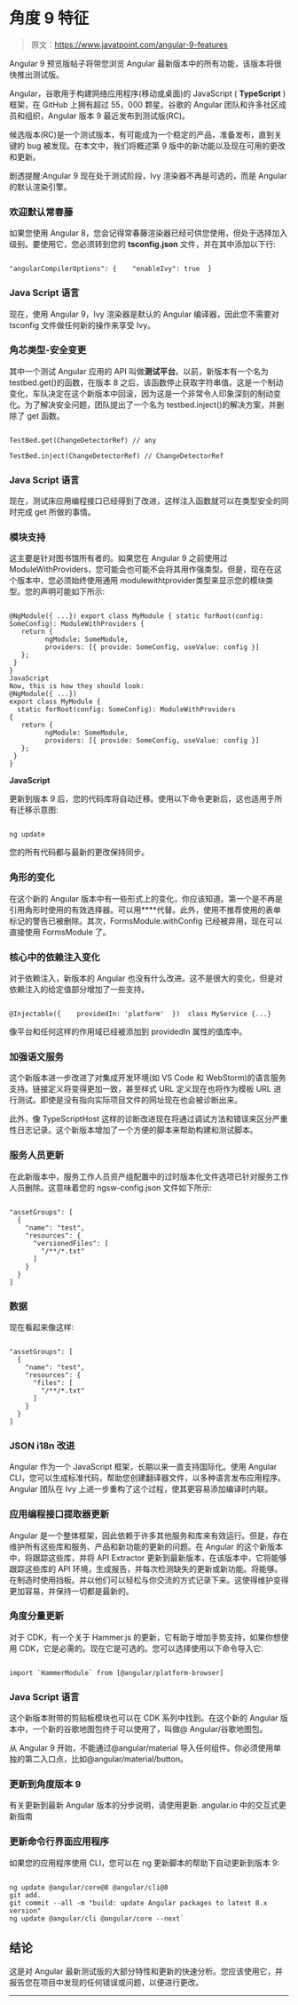 # 角度 9 特征

> 原文：<https://www.javatpoint.com/angular-9-features>

Angular 9 预览版帖子将带您浏览 Angular 最新版本中的所有功能，该版本将很快推出测试版。

Angular，谷歌用于构建网络应用程序(移动或桌面)的 JavaScript ( **TypeScript** )框架，在 GitHub 上拥有超过 55，000 颗星。谷歌的 Angular 团队和许多社区成员和组织，Angular 版本 9 最近发布到测试版(RC)。

候选版本(RC)是一个测试版本，有可能成为一个稳定的产品，准备发布，直到关键的 bug 被发现。在本文中，我们将概述第 9 版中的新功能以及现在可用的更改和更新。

剧透提醒:Angular 9 现在处于测试阶段，Ivy 渲染器不再是可选的，而是 Angular 的默认渲染引擎。

### 欢迎默认常春藤

如果您使用 Angular 8，您会记得常春藤渲染器已经可供您使用，但处于选择加入级别。要使用它，您必须转到您的 **tsconfig.json** 文件，并在其中添加以下行:

```

"angularCompilerOptions": {    "enableIvy": true  }

```

### Java Script 语言

现在，使用 Angular 9，Ivy 渲染器是默认的 Angular 编译器，因此您不需要对 tsconfig 文件做任何新的操作来享受 Ivy。

### 角芯类型-安全变更

其中一个测试 Angular 应用的 API 叫做**测试平台**。以前，新版本有一个名为 testbed.get()的函数，在版本 8 之后，该函数停止获取字符串值。这是一个制动变化，车队决定在这个新版本中回滚，因为这是一个非常令人印象深刻的制动变化。为了解决安全问题，团队提出了一个名为 testbed.inject()的解决方案，并删除了 get 函数。

```

TestBed.get(ChangeDetectorRef) // any

TestBed.inject(ChangeDetectorRef) // ChangeDetectorRef

```

### Java Script 语言

现在，测试床应用编程接口已经得到了改进，这样注入函数就可以在类型安全的同时完成 get 所做的事情。

### 模块支持

这主要是针对图书馆所有者的。如果您在 Angular 9 之前使用过 ModuleWithProviders，您可能会也可能不会将其用作强类型。但是，现在在这个版本中，您必须始终使用通用 modulewithtprovider<t>类型来显示您的模块类型。您的声明可能如下所示:</t>

```

@NgModule({ ...}) export class MyModule { static forRoot(config: SomeConfig): ModuleWithProviders {  
   return {  
         ngModule: SomeModule,  
         providers: [{ provide: SomeConfig, useValue: config }]  
   };  
 }  
}
JavaScript
Now, this is how they should look:
@NgModule({ ...})  
export class MyModule {  
  static forRoot(config: SomeConfig): ModuleWithProviders  
{  
   return {  
         ngModule: SomeModule,  
         providers: [{ provide: SomeConfig, useValue: config }]  
   };  
 }  
}

```

**JavaScript**

更新到版本 9 后，您的代码库将自动迁移。使用以下命令更新后，这也适用于所有迁移示意图:

```

ng update

```

您的所有代码都与最新的更改保持同步。

### 角形的变化

在这个新的 Angular 版本中有一些形式上的变化，你应该知道。第一个是不再是引用角形时使用的有效选择器。可以用**<ng-form></ng-form>**代替。此外，使用不推荐使用的表单标记的警告已被删除。其次，FormsModule.withConfig 已经被弃用，现在可以直接使用 FormsModule 了。

### 核心中的依赖注入变化

对于依赖注入，新版本的 Angular 也没有什么改进。这不是很大的变化，但是对依赖注入的给定值部分增加了一些支持。

```

@Injectable({    providedIn: 'platform'  })  class MyService {...}

```

像平台和任何这样的作用域已经被添加到 providedIn 属性的值库中。

### 加强语文服务

这个新版本进一步改进了对集成开发环境(如 VS Code 和 WebStorm)的语言服务支持。链接定义将变得更加一致，甚至样式 URL 定义现在也将作为模板 URL 进行测试。即使是没有指向实际项目文件的网址现在也会被诊断出来。

此外，像 TypeScriptHost 这样的诊断改进现在将通过调试方法和错误来区分严重性日志记录。这个新版本增加了一个方便的脚本来帮助构建和测试脚本。

### 服务人员更新

在此新版本中，服务工作人员资产组配置中的过时版本化文件选项已针对服务工作人员删除。这意味着您的 ngsw-config.json 文件如下所示:

```

"assetGroups": [  
  {  
    "name": "test",  
    "resources": {  
      "versionedFiles": [  
        "/**/*.txt"  
      ]  
    }  
  }  
]

```

### 数据

现在看起来像这样:

```

"assetGroups": [  
  {  
    "name": "test",  
    "resources": {  
      "files": [  
        "/**/*.txt"  
      ]  
    }  
  }  
]

```

### JSON i18n 改进

Angular 作为一个 JavaScript 框架，长期以来一直支持国际化。使用 Angular CLI，您可以生成标准代码，帮助您创建翻译器文件，以多种语言发布应用程序。Angular 团队在 Ivy 上进一步重构了这个过程，使其更容易添加编译时内联。

### 应用编程接口提取器更新

Angular 是一个整体框架，因此依赖于许多其他服务和库来有效运行。但是，存在维护所有这些库和服务、产品和新功能的更新的问题。在 Angular 的这个新版本中，将跟踪这些库，并将 API Extractor 更新到最新版本，在该版本中，它将能够跟踪这些库的 API 环境，生成报告，并每次检测缺失的更新或新功能。将能够。在制造时使用挡板。并以他们可以轻松与你交流的方式记录下来。这使得维护变得更加容易，并保持一切都是最新的。

### 角度分量更新

对于 CDK，有一个关于 Hammer.js 的更新，它有助于增加手势支持，如果你想使用 CDK，它是必需的。现在它是可选的。您可以选择使用以下命令导入它:

```

import `HammerModule` from [@angular/platform-browser]

```

### Java Script 语言

这个新版本附带的剪贴板模块也可以在 CDK 系列中找到。在这个新的 Angular 版本中，一个新的谷歌地图包终于可以使用了，叫做@ Angular/谷歌地图包。

从 Angular 9 开始，不能通过@angular/material 导入任何组件。你必须使用单独的第二入口点，比如@angular/material/button。

### 更新到角度版本 9

有关更新到最新 Angular 版本的分步说明，请使用更新. angular.io 中的交互式更新指南

### 更新命令行界面应用程序

如果您的应用程序使用 CLI，您可以在 ng 更新脚本的帮助下自动更新到版本 9:

```

ng update @angular/core@8 @angular/cli@8  
git add.  
git commit --all -m "build: update Angular packages to latest 8.x version"  
ng update @angular/cli @angular/core --next`

```

## 结论

这是对 Angular 最新测试版的大部分特性和更新的快速分析。您应该使用它，并报告您在项目中发现的任何错误或问题，以便进行更改。

* * *